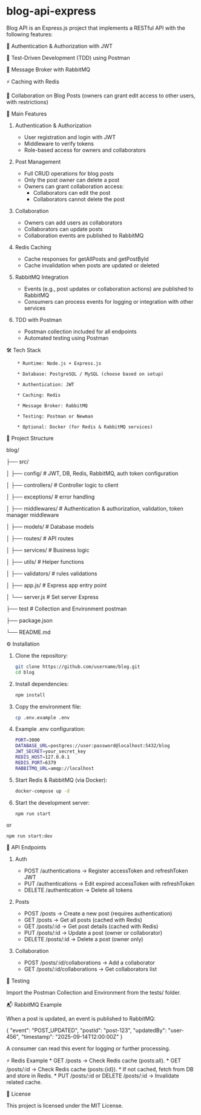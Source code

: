 # blog-api-express

Blog API is an Express.js project that implements a RESTful API with the following features:

🔐 Authentication & Authorization with JWT

🧪 Test-Driven Development (TDD) using Postman

📩 Message Broker with RabbitMQ

⚡ Caching with Redis

👥 Collaboration on Blog Posts (owners can grant edit access to other users, with restrictions)


																							




🚀 Main Features

1. Authentication & Authorization
	* User registration and login with JWT
	* Middleware to verify tokens
	* Role-based access for owners and collaborators

2. Post Management
	* Full CRUD operations for blog posts
	* Only the post owner can delete a post
	* Owners can grant collaboration access:
		* Collaborators can edit the post
		* Collaborators cannot delete the post

3. Collaboration
	* Owners can add users as collaborators
	* Collaborators can update posts
	* Collaboration events are published to RabbitMQ

4. Redis Caching
	* Cache responses for getAllPosts and getPostById
	* Cache invalidation when posts are updated or deleted

5. RabbitMQ Integration
	* Events (e.g., post updates or collaboration actions) are published to RabbitMQ
	* Consumers can process events for logging or integration with other services

6. TDD with Postman
	* Postman collection included for all endpoints
	* Automated testing using Postman



																					

🛠️ Tech Stack

		* Runtime: Node.js + Express.js
  	
		* Database: PostgreSQL / MySQL (choose based on setup)
  
		* Authentication: JWT
  
		* Caching: Redis
  
		* Message Broker: RabbitMQ
  
		* Testing: Postman or Newman
  
		* Optional: Docker (for Redis & RabbitMQ services)









📂 Project Structure

blog/

├── src/

│   ├── config/        # JWT, DB, Redis, RabbitMQ, auth token configuration

│   ├── controllers/   # Controller logic to client

│   ├── exceptions/    # error handling

│   ├── middlewares/   # Authentication & authorization, validation, token manager middleware

│   ├── models/        # Database models

│   ├── routes/        # API routes

│   ├── services/      # Business logic

│   ├── utils/         # Helper functions

│   ├── validators/    # rules validations

│   ├── app.js/        # Express app entry point

│   └── server.js      # Set server Express

├── test               # Collection and Environment postman

├── package.json

└── README.md



																	


																	



⚙️ Installation

1. Clone the repository:
   ```bash
   git clone https://github.com/username/blog.git
   cd blog
2. Install dependencies:
    ```bash
    npm install

3. Copy the environment file:
    ```bash
    cp .env.example .env

4. Example .env configuration:
    ```bash
    PORT=3000
    DATABASE_URL=postgres://user:password@localhost:5432/blog
    JWT_SECRET=your_secret_key
    REDIS_HOST=127.0.0.1
    REDIS_PORT=6379
    RABBITMQ_URL=amqp://localhost

5. Start Redis & RabbitMQ (via Docker):
    ```bash
    docker-compose up -d

6. Start the development server:
    ```bash
    npm run start
    
  or
    
    npm run start:dev




📡 API Endpoints
1. Auth
	* POST /authentications → Register accessToken and refreshToken JWT
	* PUT /authentications → Edit expired accessToken with refreshToken
	* DELETE /authentication → Delete all tokens

2. Posts
	* POST /posts → Create a new post (requires authentication)
	* GET /posts → Get all posts (cached with Redis)
	* GET /posts/:id → Get post details (cached with Redis)
	* PUT /posts/:id → Update a post (owner or collaborator)
	* DELETE /posts/:id → Delete a post (owner only)

3. Collaboration
	* POST /posts/:id/collaborations → Add a collaborator
	* GET /posts/:id/collaborations → Get collaborators list




🧪 Testing

Import the Postman Collection and Environment from the tests/ folder.






📬 RabbitMQ Example

When a post is updated, an event is published to RabbitMQ:

{
  "event": "POST_UPDATED",
  "postId": "post-123",
  "updatedBy": "user-456",
  "timestamp": "2025-09-14T12:00:00Z"
}


A consumer can read this event for logging or further processing.





⚡ Redis Example
	* GET /posts → Check Redis cache (posts:all).
	* GET /posts/:id → Check Redis cache (posts:{id}).
	* If not cached, fetch from DB and store in Redis.
	* PUT /posts/:id or DELETE /posts/:id → Invalidate related cache.





📜 License

This project is licensed under the MIT License.

